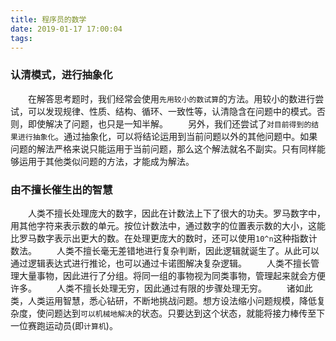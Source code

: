 ```yaml
---
title: 程序员的数学
date: 2019-01-17 17:00:04
tags:
---
```

### 认清模式，进行抽象化

&emsp;&emsp;在解答思考题时，我们经常会使用`先用较小的数试算`的方法。用较小的数进行尝试，可以发现规律、性质、结构、循环、一致性等，认清隐含在问题中的模式。否则，即使解决了问题，也只是一知半解。
&emsp;&emsp;另外，我们还尝试了`对目前得到的结果进行抽象化`。通过抽象化，可以将结论运用到当前问题以外的其他问题中。如果问题的解法严格来说只能运用于当前问题，那么这个解法就名不副实。只有同样能够运用于其他类似问题的方法，才能成为解法。

### 由不擅长催生出的智慧

&emsp;&emsp;人类不擅长处理庞大的数字，因此在计数法上下了很大的功夫。罗马数字中，用其他字符来表示数的单元。按位计数法中，通过数字的位置表示数的大小，这能比罗马数字表示出更大的数。在处理更庞大的数时，还可以使用`10^n`这种指数计数法。
&emsp;&emsp;人类不擅长毫无差错地进行复杂判断，因此逻辑就诞生了。从此可以通过逻辑表达式进行推论，也可以通过卡诺图解决复杂逻辑。
&emsp;&emsp;人类不擅长管理大量事物，因此进行了分组。将同一组的事物视为同类事物，管理起来就会方便许多。
&emsp;&emsp;人类不擅长处理无穷，因此通过有限的步骤处理无穷。
&emsp;&emsp;诸如此类，人类运用智慧，悉心钻研，不断地挑战问题。想方设法缩小问题规模，降低复杂度，使问题达到`可以机械地解决`的状态。只要达到这个状态，就能将接力棒传至下一位赛跑运动员(即`计算机`)。